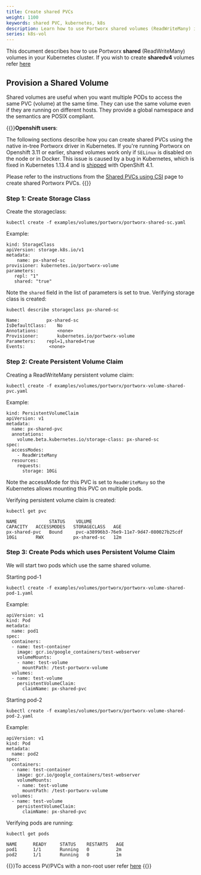 ```yaml
---
title: Create shared PVCs
weight: 1100
keywords: shared PVC, kubernetes, k8s
description: Learn how to use Portworx shared volumes (ReadWriteMany) in your Kubernetes cluster.
series: k8s-vol
---
```


This document describes how to use Portworx **shared** (ReadWriteMany) volumes in your Kubernetes cluster. If you wish to create **sharedv4** volumes refer [here](/portworx-install-with-kubernetes/storage-operations/create-pvcs/create-sharedv4-pvcs)

## Provision a Shared Volume

Shared volumes are useful when you want multiple PODs to access the same PVC \(volume\) at the same time. They can use the same volume even if they are running on different hosts. They provide a global namespace and the semantics are POSIX compliant.

{{<info>}}**Openshift users**:

The following sections describe how you can create shared PVCs using the native in-tree Portworx driver in Kubernetes. If you're running Portworx on Openshift 3.11 or earlier, shared volumes work only if `SELinux` is disabled on the node or in Docker. This issue is caused by a bug in Kubernetes, which is fixed in Kubernetes 1.13.4 and is [shipped](https://bugzilla.redhat.com/show_bug.cgi?id=1634158) with OpenShift 4.1.

Please refer to the instructions from the [Shared PVCs using CSI](/portworx-install-with-kubernetes/storage-operations/create-pvcs/create-shared-pvcs-csi) page to create shared Portworx PVCs.
{{</info>}}

### Step 1: Create Storage Class

Create the storageclass:

```text
kubectl create -f examples/volumes/portworx/portworx-shared-sc.yaml
```

Example:

```text
kind: StorageClass
apiVersion: storage.k8s.io/v1
metadata:
    name: px-shared-sc
provisioner: kubernetes.io/portworx-volume
parameters:
   repl: "1"
   shared: "true"
```

Note the `shared` field in the list of parameters is set to true. Verifying storage class is created:

```text
kubectl describe storageclass px-shared-sc
```

```output
Name:	  	   px-shared-sc
IsDefaultClass:	   No
Annotations:	   <none>
Provisioner:	   kubernetes.io/portworx-volume
Parameters:	   repl=1,shared=true
Events:			<none>
```

### Step 2: Create Persistent Volume Claim

Creating a ReadWriteMany persistent volume claim:

```text
kubectl create -f examples/volumes/portworx/portworx-volume-shared-pvc.yaml
```

Example:

```text
kind: PersistentVolumeClaim
apiVersion: v1
metadata:
  name: px-shared-pvc
  annotations:
    volume.beta.kubernetes.io/storage-class: px-shared-sc
spec:
  accessModes:
    - ReadWriteMany
  resources:
    requests:
      storage: 10Gi
```

Note the accessMode for this PVC is set to `ReadWriteMany` so the Kubernetes allows mounting this PVC on multiple pods.

Verifying persistent volume claim is created:

```text
kubectl get pvc
```

```output
NAME            STATUS    VOLUME                                   CAPACITY   ACCESSMODES   STORAGECLASS   AGE
px-shared-pvc   Bound     pvc-a38996b3-76e9-11e7-9d47-080027b25cdf 10Gi       RWX           px-shared-sc   12m
```

### Step 3: Create Pods which uses Persistent Volume Claim

We will start two pods which use the same shared volume.

Starting pod-1

```text
kubectl create -f examples/volumes/portworx/portworx-volume-shared-pod-1.yaml
```

Example:

```text
apiVersion: v1
kind: Pod
metadata:
  name: pod1
spec:
  containers:
  - name: test-container
    image: gcr.io/google_containers/test-webserver
    volumeMounts:
    - name: test-volume
      mountPath: /test-portworx-volume
  volumes:
  - name: test-volume
    persistentVolumeClaim:
      claimName: px-shared-pvc
```

Starting pod-2

```text
kubectl create -f examples/volumes/portworx/portworx-volume-shared-pod-2.yaml
```

Example:

```text
apiVersion: v1
kind: Pod
metadata:
  name: pod2
spec:
  containers:
  - name: test-container
    image: gcr.io/google_containers/test-webserver
    volumeMounts:
    - name: test-volume
      mountPath: /test-portworx-volume
  volumes:
  - name: test-volume
    persistentVolumeClaim:
      claimName: px-shared-pvc
```

Verifying pods are running:

```text
kubectl get pods
```

```output
NAME      READY     STATUS    RESTARTS   AGE
pod1      1/1       Running   0          2m
pod2      1/1       Running   0          1m
```

{{<info>}}To access PV/PVCs with a non-root user refer [here](/portworx-install-with-kubernetes/storage-operations/create-pvcs/access-via-non-root-users)
{{</info>}}
